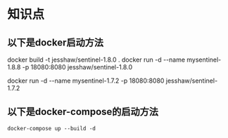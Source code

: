 # 知识点

## 以下是docker启动方法
docker build -t jesshaw/sentinel-1.8.0 .
docker run -d --name mysentinel-1.8.8 -p 18080:8080  jesshaw/sentinel-1.8.0

docker run -d --name mysentinel-1.7.2 -p 18080:8080  jesshaw/sentinel-1.7.2


## 以下是docker-compose的启动方法
```
docker-compose up --build -d
```

